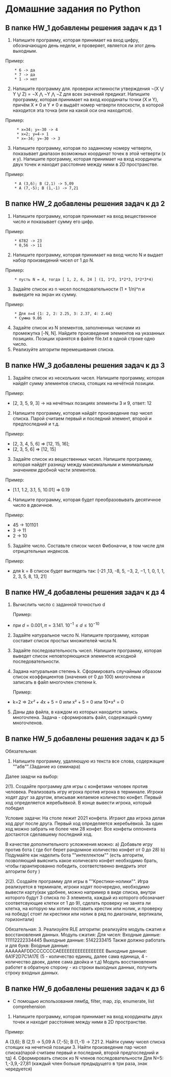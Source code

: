 # Домашние задания по Python

## В папке HW_1 добавлены решения задач к дз 1
1. Напишите программу, которая принимает на вход цифру, обозначающую день недели, и проверяет, является ли этот день выходным.

Пример:
        
        * 6 -> да
        * 7 -> да
        * 1 -> нет
2. Напишите программу для. проверки истинности утверждения ¬(X ⋁ Y ⋁ Z) = ¬X ⋀ ¬Y ⋀ ¬Z для всех значений предикат.
 Напишите программу, которая принимает на вход координаты точки (X и Y), причём X ≠ 0 и Y ≠ 0 и выдаёт номер четверти плоскости, в которой находится эта точка (или на какой оси она находится).

Пример:
    
         * x=34; y=-30 -> 4
         * x=2; y=4-> 1
         * x=-34; y=-30 -> 3
3. Напишите программу, которая по заданному номеру четверти, показывает диапазон возможных координат точек в этой четверти (x и y).
 Напишите программу, которая принимает на вход координаты двух точек и находит расстояние между ними в 2D пространстве.

Пример:

        * A (3,6); B (2,1) -> 5,09
        * A (7,-5); B (1,-1) -> 7,21

## В папке HW_2 добавлены решения задач к дз 2

1. Напишите программу, которая принимает на вход вещественное число и показывает сумму его цифр.

Пример:

        * 6782 -> 23
        * 0,56 -> 11
2. Напишите программу, которая принимает на вход число N и выдает набор произведений чисел от 1 до N.

Пример:

        * пусть N = 4, тогда [ 1, 2, 6, 24 ] (1, 1*2, 1*2*3, 1*2*3*4)
3. Задайте список из n чисел последовательности (1 + 1/n)^n и выведите на экран их сумму.

Пример:

        * Для n=4 {1: 2, 2: 2.25, 3: 2.37, 4: 2.44}
        * Сумма 9.06
4. Задайте список из N элементов, заполненных числами из промежутка [-N, N]. Найдите произведение элементов на указанных позициях. Позиции хранятся в файле file.txt в одной строке одно число.
5. Реализуйте алгоритм перемешивания списка.

## В папке HW_3 добавлены решения задач к дз 3

1. Задайте список из нескольких чисел. Напишите программу, которая найдёт сумму элементов списка, стоящих на нечётной позиции.

Пример:

- [2, 3, 5, 9, 3] -> на нечётных позициях элементы 3 и 9, ответ: 12
2. Напишите программу, которая найдёт произведение пар чисел списка. Парой считаем первый и последний элемент, второй и предпоследний и т.д.

Пример:

- [2, 3, 4, 5, 6] => [12, 15, 16];
- [2, 3, 5, 6] => [12, 15]
3. Задайте список из вещественных чисел. Напишите программу, которая найдёт разницу между максимальным и минимальным значением дробной части элементов.

Пример:

- [1.1, 1.2, 3.1, 5, 10.01] => 0.19
4. Напишите программу, которая будет преобразовывать десятичное число в двоичное.

Пример:

- 45 -> 101101
- 3 -> 11
- 2 -> 10
5. Задайте число. Составьте список чисел Фибоначчи, в том числе для отрицательных индексов.

Пример:

- для k = 8 список будет выглядеть так: [-21 ,13, -8, 5, −3, 2, −1, 1, 0, 1, 1, 2, 3, 5, 8, 13, 21]

## В папке HW_4 добавлены решения задач к дз 4

1. Вычислить число c заданной точностью d

   Пример:

- при $d = 0.001, π = 3.141.$    $10^{-1} ≤ d ≤10^{-10}$
2. Задайте натуральное число N. Напишите программу, которая составит список простых множителей числа N.
3. Задайте последовательность чисел. Напишите программу, которая выведет список неповторяющихся элементов исходной последовательности.
4. Задана натуральная степень k. Сформировать случайным образом список коэффициентов (значения от 0 до 100) многочлена и записать в файл многочлен степени k.

   Пример:

- k=2 => 2*x² + 4*x + 5 = 0 или x² + 5 = 0 или 10*x² = 0
5. Даны два файла, в каждом из которых находится запись многочлена. Задача - сформировать файл, содержащий сумму многочленов.


## В папке HW_5 добавлены решения задач к дз 5

Обязательная:
1. Напишите программу, удаляющую из текста все слова, содержащие ""абв"".(Задание из семинара)

Далее заадчи на выбор:

2(1). Создайте программу для игры с конфетами человек против человека. Реализовать игру игрока против игрока в терминале. Игроки ходят друг за другом, вписывая желаемое количество конфет. Первый ход определяется жеребьёвкой. В конце вывести игрока, который победил

Условие задачи: На столе лежит 2021 конфета. Играют два игрока делая ход друг после друга. Первый ход определяется жеребьёвкой. За один ход можно забрать не более чем 28 конфет. Все конфеты оппонента достаются сделавшему последний ход. 

В качестве дополнительного усложнения можно:
        a) Добавьте игру против бота ( где бот берет рандомное количество конфет от 0 до 28)
        b) Подумайте как наделить бота ""интеллектом"" (есть алгоритм, позволяющий выяснить какое количесвто конфет необходимо брать, чтобы гарантированно победить, соответственно внедрить этот алгоритм боту )

2(2). Создайте программу для игры в ""Крестики-нолики"". Игра реализуется в терминале, игроки ходят поочередно, необходимо вывести карту(как удобнее, можно например в виде списка, внутри которого будут 3 списка по 3 элемента, каждый из которого обозначает соответсвующие клетки от 1 до 9), сделать проверку не занята ли клетка, на которую мы хотим поставить крестик или нолик, и проверку на победу( стоят ли крестики или нолик в ряд по диагонали, вертикали, горизонтали)

Обязательная:
3. Реализуйте RLE алгоритм: реализуйте модуль сжатия и восстановления данных.
Модуль сжатия:
Для чисел:
Входные данные:
111112222334445
Выходные данные:
5142233415
Также должно работать и для букв:
Входные данные:
AAAAAAFDDCCCCCCCAEEEEEEEEEEEEEEEEE
Выходные данные:
6A1F2D7C1A17E
(5 - количество единиц, далее сама единица, 4 - количество двоек, далее сама двойка и т.д)
Модуль восстановления работет в обратную сторону - из строки выходных данных, получить строку входных данных.

## В папке HW_6 добавлены решения задач к дз 6
- С помощью использования лямбд, filter, map, zip, enumerate, list comprehension
1. Напишите программу, которая принимает на вход координаты двух точек и находит расстояние между ними в 2D пространстве.

Пример:

A (3,6); B (2,1) -> 5,09
A (7,-5); B (1,-1) -> 7,21
2. Найти сумму чисел списка стоящих на нечетной позиции
3. Найти произведение пар чисел списка(парой считаем первый и последний, второй предпоследний и тд)
4. Сформировать список из N членов последовательности
Для N=5: 1,-3,9,-27,81 (каждый член больше предыдущего в три раза, знак чередуется)